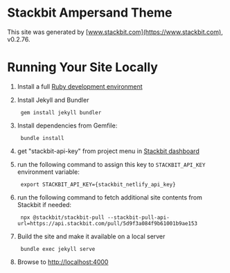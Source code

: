 # Stackbit Ampersand Theme

This site was generated by [www.stackbit.com](https://www.stackbit.com), v0.2.76.

# Running Your Site Locally

1. Install a full [Ruby development environment](https://jekyllrb.com/docs/installation/)

1. Install Jekyll and Bundler

        gem install jekyll bundler

1. Install dependencies from Gemfile:

        bundle install

1. get "stackbit-api-key" from project menu in [Stackbit dashboard](https://app.stackbit.com/dashboard)

1. run the following command to assign this key to `STACKBIT_API_KEY` environment variable:

        export STACKBIT_API_KEY={stackbit_netlify_api_key}

1. run the following command to fetch additional site contents from Stackbit if needed:

        npx @stackbit/stackbit-pull --stackbit-pull-api-url=https://api.stackbit.com/pull/5d9f3a084f9b61001b9ae153

1. Build the site and make it available on a local server

        bundle exec jekyll serve

1. Browse to [http://localhost:4000](http://localhost:4000)
